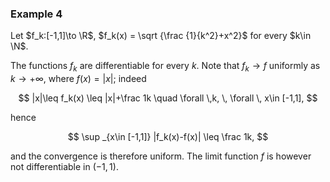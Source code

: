 ### Example 4

Let $f_k:[-1,1]\to \R$, $f_k(x) = \sqrt {\frac {1}{k^2}+x^2}$ for every $k\in \N$.

The functions $f_k$ are differentiable for every $k$. Note that $f_k\to f$ uniformly as $k\to +\infty$, where $f(x)=|x|$; indeed

$$ |x|\leq f_k(x) \leq |x|+\frac 1k \quad \forall \,k, \, \forall \, x\in [-1,1], $$

hence

$$ \sup _{x\in [-1,1]} |f_k(x)-f(x)| \leq \frac 1k, $$

and the convergence is therefore uniform. The limit function $f$ is however not differentiable in $(-1,1)$.